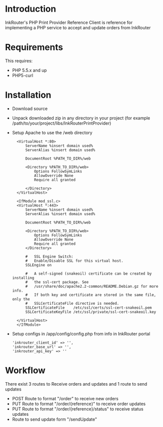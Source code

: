 Introduction
============

InkRouter's PHP Print Provider Reference Client is reference for implementing a PHP service to accept and update orders from InkRouter


Requirements
============

This requires:

- PHP 5.5.x and up
- PHP5-curl

Installation
============

- Download source
- Unpack downloaded zip in any directory in your project (for example /path/to/your/project/libs/InkRouterPrintProvider)
- Setup Apache to use the /web directory

        <VirtualHost *:80>
            ServerName %insert domain used%
            ServerAlias %insert domain used%

            DocumentRoot %PATH_TO_DIR%/web

            <Directory %PATH_TO_DIR%/web>
                Options FollowSymLinks
                AllowOverride None
                Require all granted

            </Directory>
        </VirtualHost>

        <IfModule mod_ssl.c>
        <VirtualHost *:443>
            ServerName %insert domain used%
            ServerAlias %insert domain used%

            DocumentRoot %PATH_TO_DIR%/web

            <Directory %PATH_TO_DIR%/web>
                Options FollowSymLinks
                AllowOverride None
                Require all granted
            </Directory>

            #   SSL Engine Switch:
            #   Enable/Disable SSL for this virtual host.
            SSLEngine on

            #   A self-signed (snakeoil) certificate can be created by installing
            #   the ssl-cert package. See
            #   /usr/share/doc/apache2.2-common/README.Debian.gz for more info.
            #   If both key and certificate are stored in the same file, only the
            #   SSLCertificateFile directive is needed.
            SSLCertificateFile    /etc/ssl/certs/ssl-cert-snakeoil.pem
            SSLCertificateKeyFile /etc/ssl/private/ssl-cert-snakeoil.key

        </VirtualHost>
        </IfModule>

- Setup configs in /app/config/config.php from info in InkRouter portal

      'inkrouter_client_id' => '',
      'inkrouter_base_url' => '',
      'inkrouter_api_key' => ''

Workflow
==================

There exist 3 routes to Receive orders and updates and 1 route to send updates

- POST Route to format "/order" to receive new orders
- PUT Route to format "/order/{reference}" to receive order updates
- PUT Route to format "/order/{reference}/status" to receive status updates
- Route to send update form "/sendUpdate"


